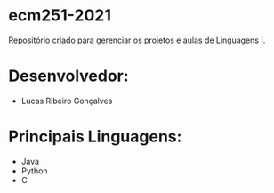 # ecm251-2021
Repositório criado para gerenciar os projetos e aulas de Linguagens I.

# Desenvolvedor:
- Lucas Ribeiro Gonçalves

# Principais Linguagens:
- Java
- Python
- C
 
